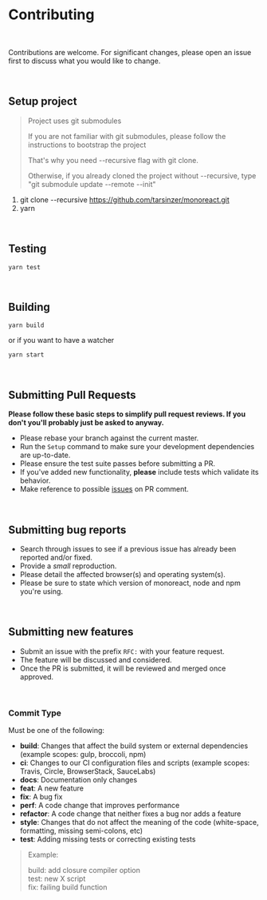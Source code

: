 # Contributing

<br/>

Contributions are welcome. For significant changes, please open an issue first to discuss what you would like to change.

<br/>

## Setup project

> Project uses git submodules
>
> If you are not familiar with git submodules, please follow the instructions to bootstrap the project
>
> That's why you need --recursive flag with git clone.
>
> Otherwise, if you already cloned the project without --recursive, type "git submodule update --remote --init"

1. git clone --recursive https://github.com/tarsinzer/monoreact.git
2. yarn

<br/>

## Testing

```shell
yarn test
```

<br/>

## Building

```shell
yarn build
```

or if you want to have a watcher

```shell
yarn start
```

<br/>

## Submitting Pull Requests

**Please follow these basic steps to simplify pull request reviews. If you don't you'll probably just be asked to anyway.**

- Please rebase your branch against the current master.
- Run the `Setup` command to make sure your development dependencies are up-to-date.
- Please ensure the test suite passes before submitting a PR.
- If you've added new functionality, **please** include tests which validate its behavior.
- Make reference to possible [issues](https://github.com/tarsinzer/monoreact/issues) on PR comment.

<br/>

## Submitting bug reports

- Search through issues to see if a previous issue has already been reported and/or fixed.
- Provide a _small_ reproduction.
- Please detail the affected browser(s) and operating system(s).
- Please be sure to state which version of monoreact, node and npm you're using.

<br/>

## Submitting new features

- Submit an issue with the prefix `RFC:` with your feature request.
- The feature will be discussed and considered.
- Once the PR is submitted, it will be reviewed and merged once approved.

<br/>

### Commit Type

Must be one of the following:

- **build**: Changes that affect the build system or external dependencies (example scopes: gulp, broccoli, npm)
- **ci**: Changes to our CI configuration files and scripts (example scopes: Travis, Circle, BrowserStack, SauceLabs)
- **docs**: Documentation only changes
- **feat**: A new feature
- **fix**: A bug fix
- **perf**: A code change that improves performance
- **refactor**: A code change that neither fixes a bug nor adds a feature
- **style**: Changes that do not affect the meaning of the code (white-space, formatting, missing semi-colons, etc)
- **test**: Adding missing tests or correcting existing tests

> Example:
>
> build: add closure compiler option <br/>
> test: new X script <br/>
> fix: failing build function

<br/>
